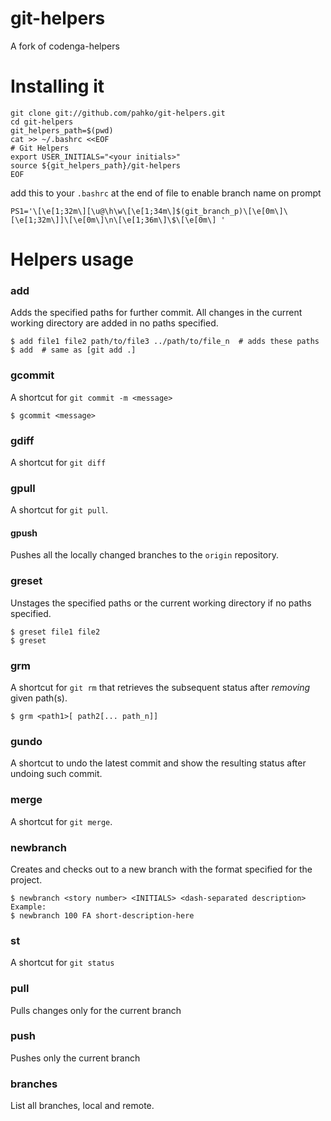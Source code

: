 git-helpers
===========

A fork of codenga-helpers

# Installing it

    git clone git://github.com/pahko/git-helpers.git
    cd git-helpers
    git_helpers_path=$(pwd)
    cat >> ~/.bashrc <<EOF
    # Git Helpers
    export USER_INITIALS="<your initials>"
    source ${git_helpers_path}/git-helpers
    EOF

add this to your `.bashrc` at the end of file to enable branch name on prompt

    PS1='\[\e[1;32m\][\u@\h\w\[\e[1;34m\]$(git_branch_p)\[\e[0m\]\[\e[1;32m\]]\[\e[0m\]\n\[\e[1;36m\]\$\[\e[0m\] '

# Helpers usage

### add

Adds the specified paths for further commit. All changes in the current working directory are added in no paths specified.

    $ add file1 file2 path/to/file3 ../path/to/file_n  # adds these paths
    $ add  # same as [git add .]

### gcommit

A shortcut for `git commit -m <message>`

    $ gcommit <message>

### gdiff

A shortcut for `git diff`

### gpull

A shortcut for `git pull`.

#### gpush

Pushes all the locally changed branches to the `origin` repository.

### greset

Unstages the specified paths or the current working directory if no paths specified.

    $ greset file1 file2
    $ greset

### grm

A shortcut for `git rm` that retrieves the subsequent status after *removing* given path(s).

    $ grm <path1>[ path2[... path_n]]

### gundo

A shortcut to undo the latest commit and show the resulting status after undoing such commit.

### merge

A shortcut for `git merge`.

### newbranch

Creates and checks out to a new branch with the format specified for the project.

    $ newbranch <story number> <INITIALS> <dash-separated description>
    Example:
    $ newbranch 100 FA short-description-here

### st

A shortcut for `git status`

### pull

Pulls changes only for the current branch

### push

Pushes only the current branch

### branches

List all branches, local and remote.

